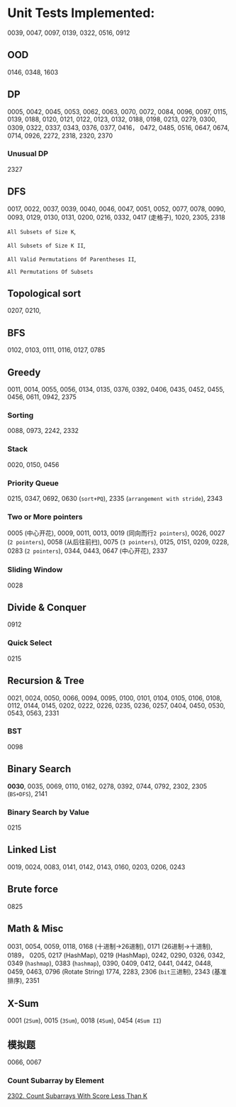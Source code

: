 # Unit Tests Implemented:

0039, 0047, 0097, 0139, 0322, 0516, 0912


## OOD
0146, 0348, 1603

## DP
0005, 0042, 0045, 0053, 0062, 0063, 0070, 0072, 0084, 0096, 0097, 0115, 0139, 0188, 0120, 0121, 0122, 0123, 0132, 0188, 0198, 0213, 0279, 0300, 0309, 0322, 0337, 0343, 0376, 0377, 0416， 0472, 0485, 0516, 0647, 0674, 0714, 0926, 2272, 2318, 2320, 2370

### Unusual DP
2327

## DFS
0017, 0022, 0037, 0039, 0040, 0046, 0047, 0051, 0052, 0077, 0078, 0090, 0093, 0129, 0130, 0131, 0200, 0216, 0332, 0417 (走格子), 1020, 2305, 2318

`All Subsets of Size K`, 

`All Subsets of Size K II`, 

`All Valid Permutations Of Parentheses II`, 

`All Permutations Of Subsets`

## Topological sort
0207, 0210,

## BFS
0102, 0103, 0111, 0116, 0127, 0785

## Greedy
0011, 0014, 0055, 0056, 0134, 0135, 0376, 0392, 0406, 0435, 0452, 0455, 0456, 0611, 0942, 2375

### Sorting
0088, 0973, 2242, 2332

### Stack
0020, 0150, 0456

### Priority Queue
0215, 0347, 0692, 0630 (`sort+PQ`), 2335 (`arrangement with stride`), 2343

### Two or More pointers
0005 (中心开花), 0009, 0011, 0013, 0019 (同向而行`2 pointers`), 0026, 0027 (`2 pointers`), 0058 (从后往前扫), 0075 (`3 pointers`), 0125, 0151, 0209, 0228, 0283 (`2 pointers`), 0344, 0443, 0647 (中心开花), 2337

### Sliding Window
0028

## Divide & Conquer
0912

### Quick Select
0215

## Recursion & Tree
0021, 0024, 0050, 0066, 0094, 0095, 0100, 0101, 0104, 0105, 0106, 0108, 0112, 0144, 0145, 0202, 0222, 0226, 0235, 0236, 0257, 0404, 0450, 0530, 0543, 0563, 2331

### BST
0098

## Binary Search
**0030**, 0035, 0069, 0110, 0162, 0278, 0392, 0744, 0792, 2302, 2305 (`BS+DFS`), 2141

### Binary Search by Value
0215

## Linked List
0019, 0024, 0083, 0141, 0142, 0143, 0160, 0203, 0206, 0243

## Brute force
0825

## Math & Misc
0031, 0054, 0059, 0118, 0168 (十进制->26进制), 0171 (26进制->十进制), 0189， 0205, 0217 (HashMap), 0219 (HashMap), 0242, 0290, 0326, 0342, 0349 (`hashmap`), 0383 (`hashmap`), 0390, 0409, 0412, 0441, 0442, 0448, 0459, 0463, 0796 (Rotate String) 1774, 2283, 2306 (`bit`三进制), 2343 (基准排序), 2351

## X-Sum
0001 (`2Sum`), 0015 (`3Sum`), 0018 (`4Sum`), 0454 (`4Sum II`)

## 模拟题
0066, 0067

### Count Subarray by Element
[2302. Count Subarrays With Score Less Than K](https://leetcode.com/problems/count-subarrays-with-score-less-than-k/submissions/)